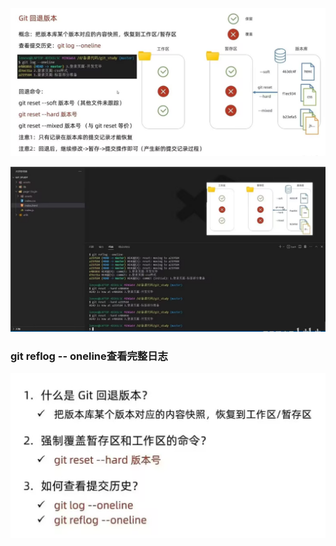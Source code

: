 **![image-20241029205227082](6.Git回退版本.assets/image-20241029205227082.png)**





![image-20241029205243157](6.Git回退版本.assets/image-20241029205243157.png)

### git reflog -- oneline查看完整日志



<img src="6.Git回退版本.assets/image-20241029205309864.png" alt="image-20241029205309864" style="zoom: 67%;" />